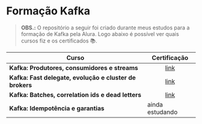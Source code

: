 <html>

<h1> Formação Kafka </h1>

> <b>OBS.:</b> O repositório a seguir foi criado durante meus estudos para a formação de Kafka pela Alura. Logo abaixo é possível ver quais cursos fiz e os certificados 📚.

| Curso                                                      | Certificação                                                                                                                                                |
| ---------------------------------------------------------- | ----------------------------------------------------------------------------------------------------------------------------------------------------------- |
| <b>Kafka: Produtores, consumidores e streams</b>           | <center><a href="https://cursos.alura.com.br/user/joaovictorlisboaporcel/course/kafka-introducao-a-streams-em-microservicos/certificate">link</a></center>  |
| <b>Kafka: Fast delegate, evolução e cluster de brokers</b> | <center><a href="https://cursos.alura.com.br/certificate/joaovictorlisboaporcel/kafka-cluster-de-microservicos">link</a></center>                           |
| <b>Kafka: Batches, correlation ids e dead letters</b>      | <center><a href="https://cursos.alura.com.br/user/joaovictorlisboaporcel/course/kafka-batches-correlation-ids-e-dead-letters/certificate">link</a></center> |
| <b>Kafka: Idempotência e garantias</b>                     | ainda estudando                                                                                                                                             |

</html>
